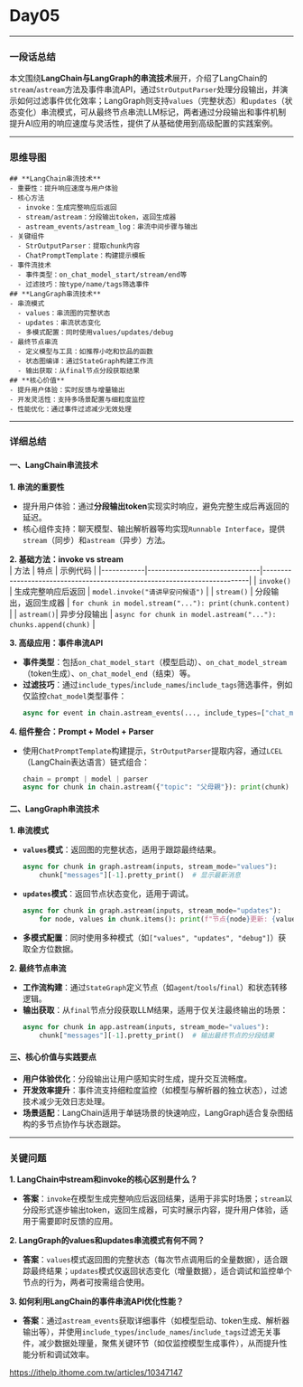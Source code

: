 # Day05
---
### 一段话总结  
本文围绕**LangChain与LangGraph的串流技术**展开，介绍了LangChain的`stream`/`astream`方法及事件串流API，通过`StrOutputParser`处理分段输出，并演示如何过滤事件优化效率；LangGraph则支持`values`（完整状态）和`updates`（状态变化）串流模式，可从最终节点串流LLM标记，两者通过分段输出和事件机制提升AI应用的响应速度与灵活性，提供了从基础使用到高级配置的实践案例。

---
### 思维导图  
```mindmap
## **LangChain串流技术**
- 重要性：提升响应速度与用户体验
- 核心方法
  - invoke：生成完整响应后返回
  - stream/astream：分段输出token，返回生成器
  - astream_events/astream_log：串流中间步骤与输出
- 关键组件
  - StrOutputParser：提取chunk内容
  - ChatPromptTemplate：构建提示模板
- 事件流技术
  - 事件类型：on_chat_model_start/stream/end等
  - 过滤技巧：按type/name/tags筛选事件
## **LangGraph串流技术**
- 串流模式
  - values：串流图的完整状态
  - updates：串流状态变化
  - 多模式配置：同时使用values/updates/debug
- 最终节点串流
  - 定义模型与工具：如推荐小吃和饮品的函数
  - 状态图编译：通过StateGraph构建工作流
  - 输出获取：从final节点分段获取结果
## **核心价值**
- 提升用户体验：实时反馈与增量输出
- 开发灵活性：支持多场景配置与细粒度监控
- 性能优化：通过事件过滤减少无效处理
```

---
### 详细总结  

#### **一、LangChain串流技术**  
**1. 串流的重要性**  
- 提升用户体验：通过**分段输出token**实现实时响应，避免完整生成后再返回的延迟。  
- 核心组件支持：聊天模型、输出解析器等均实现`Runnable Interface`，提供`stream`（同步）和`astream`（异步）方法。  

**2. 基础方法：invoke vs stream**  
| 方法       | 特点                          | 示例代码                                                                 |
|------------|-------------------------------|--------------------------------------------------------------------------|
| `invoke()` | 生成完整响应后返回            | `model.invoke("请讲早安问候语")`                                         |
| `stream()` | 分段输出，返回生成器          | `for chunk in model.stream("..."): print(chunk.content)`                  |
| `astream()`| 异步分段输出                  | `async for chunk in model.astream("..."): chunks.append(chunk)`          |

**3. 高级应用：事件串流API**  
- **事件类型**：包括`on_chat_model_start`（模型启动）、`on_chat_model_stream`（token生成）、`on_chat_model_end`（结束）等。  
- **过滤技巧**：通过`include_types`/`include_names`/`include_tags`筛选事件，例如仅监控`chat_model`类型事件：  
  ```python
  async for event in chain.astream_events(..., include_types=["chat_model"]): ...
  ```

**4. 组件整合：Prompt + Model + Parser**  
- 使用`ChatPromptTemplate`构建提示，`StrOutputParser`提取内容，通过`LCEL`（LangChain表达语言）链式组合：  
  ```python
  chain = prompt | model | parser  
  async for chunk in chain.astream({"topic": "父母親"}): print(chunk)  
  ```

#### **二、LangGraph串流技术**  
**1. 串流模式**  
- **`values`模式**：返回图的完整状态，适用于跟踪最终结果。  
  ```python
  async for chunk in graph.astream(inputs, stream_mode="values"):  
      chunk["messages"][-1].pretty_print()  # 显示最新消息  
  ```
- **`updates`模式**：返回节点状态变化，适用于调试。  
  ```python
  async for chunk in graph.astream(inputs, stream_mode="updates"):  
      for node, values in chunk.items(): print(f"节点{node}更新: {values}")  
  ```
- **多模式配置**：同时使用多种模式（如`["values", "updates", "debug"]`）获取全方位数据。  

**2. 最终节点串流**  
- **工作流构建**：通过`StateGraph`定义节点（如`agent`/`tools`/`final`）和状态转移逻辑。  
- **输出获取**：从`final`节点分段获取LLM结果，适用于仅关注最终输出的场景：  
  ```python
  async for chunk in app.astream(inputs, stream_mode="values"):  
      chunk["messages"][-1].pretty_print()  # 输出最终节点的分段结果  
  ```

#### **三、核心价值与实践要点**  
- **用户体验优化**：分段输出让用户感知实时生成，提升交互流畅度。  
- **开发效率提升**：事件流支持细粒度监控（如模型与解析器的独立状态），过滤技术减少无效日志处理。  
- **场景适配**：LangChain适用于单链场景的快速响应，LangGraph适合复杂图结构的多节点协作与状态跟踪。  

---
### 关键问题  
**1. LangChain中stream和invoke的核心区别是什么？**  
- **答案**：`invoke`在模型生成完整响应后返回结果，适用于非实时场景；`stream`以分段形式逐步输出token，返回生成器，可实时展示内容，提升用户体验，适用于需要即时反馈的应用。  

**2. LangGraph的values和updates串流模式有何不同？**  
- **答案**：`values`模式返回图的完整状态（每次节点调用后的全量数据），适合跟踪最终结果；`updates`模式仅返回状态变化（增量数据），适合调试和监控单个节点的行为，两者可按需组合使用。  

**3. 如何利用LangChain的事件串流API优化性能？**  
- **答案**：通过`astream_events`获取详细事件（如模型启动、token生成、解析器输出等），并使用`include_types`/`include_names`/`include_tags`过滤无关事件，减少数据处理量，聚焦关键环节（如仅监控模型生成事件），从而提升性能分析和调试效率。


https://ithelp.ithome.com.tw/articles/10347147





